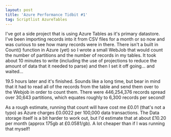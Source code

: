 ```yaml
---
layout: post
title: 'Azure Performance Tidbit #1'
tag: Scriptlist AzureTables
---
```


I've got a side project that is using Azure Tables as it's primary datastore. I've been importing records into it from CSV files for a month or so now and was curious to see how many records were in there. There isn't a built in Count() function in Azure (yet) so I wrote a small WebJob that would count the number of partitions and the number of records in my tables. It took about 10 minutes to write (including the use of projections to reduce the amount of data that it needed to parse) and then I set it off going... and waited...

19.5 hours later and it's finished. Sounds like a long time, but bear in mind that it had to read all of the records from the table and send them over to the Webjob in order to count them. There were 446,254,376 records spread over 30,643 partitions, which equates roughly to 6,300 records per second!

As a rough estimate, running that count will have cost me £0.01 (that's not a typo) as Azure charges £0.0022 per 100,000 data transactions. The Data storage itself is a bit harder to work out, but I'd estimate that at about £10.20 per month (approx 175gb at £0.0581/gb). A lot cheaper than if I was running that myself!